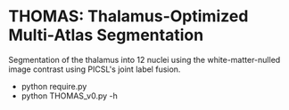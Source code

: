 # THOMAS: Thalamus-Optimized Multi-Atlas Segmentation
Segmentation of the thalamus into 12 nuclei using the white-matter-nulled image contrast using PICSL's joint label fusion.
- python require.py
- python THOMAS_v0.py -h
